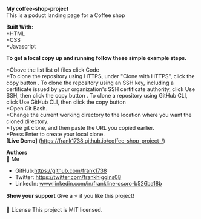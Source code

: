 **My coffee-shop-project** <br>
This is a poduct landing page for a Coffee shop

**Built With:**</br>
*HTML</br>
*CSS</br>
*Javascript

**To get a local copy up and running follow these simple example steps.**

*Obove the list list of files click Code</br>
*To clone the repository using HTTPS, under "Clone with HTTPS", click the copy button . To clone the repository using an SSH key, including a certificate issued by your organization's SSH certificate authority, click Use SSH, then click the copy button . To clone a repository using GitHub CLI, click Use GitHub CLI, then click the copy button</br>
*Open Git Bash.</br>
*Change the current working directory to the location where you want the cloned directory.</br>
*Type git clone, and then paste the URL you copied earlier.</br>
*Press Enter to create your local clone.</br>
**[Live Demo]** (https://frank1738.github.io/coffee-shop-project-/)

**Authors** <br>
👤 Me
* GitHub:https://github.com/frank1738
* Twitter: https://twitter.com/frankhiggins08
* LinkedIn: www.linkedin.com/in/frankline-osoro-b526ba18b

**Show your support**
Give a ⭐ if you like this project!


📝 License
This project is MIT licensed.
